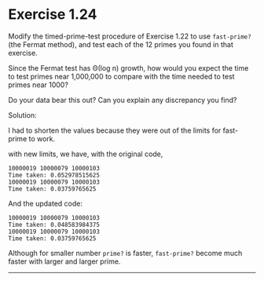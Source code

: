 # Exercise 1.24

Modify the timed-prime-test procedure of Exercise 1.22 to use `fast-prime?` (the Fermat method), and test each of the 12 primes you found in that exercise.

Since the Fermat test has Θ(log n) growth, how would you expect the time to test primes near 1,000,000 to compare with the time needed to test primes near 1000?

Do your data bear this out? Can you explain any discrepancy you find?

Solution:

I had to shorten the values because they were out of the limits for fast-prime to work.

with new limits, we have, with the original code,

```
10000019 10000079 10000103 
Time taken: 0.052978515625
10000019 10000079 10000103 
Time taken: 0.03759765625
```

And the updated code:

```
10000019 10000079 10000103 
Time taken: 0.048583984375
10000019 10000079 10000103 
Time taken: 0.03759765625
```

Although for smaller number `prime?` is faster, `fast-prime?` become much faster with larger and larger prime.

---
